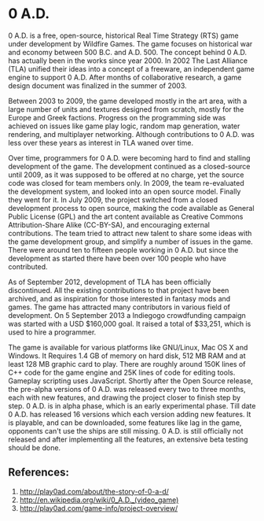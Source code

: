 0 A.D. 
=========
	
0 A.D. is a free, open-source, historical Real Time Strategy (RTS) game under development by Wildfire Games. The game focuses on historical war and economy between 500 B.C. and A.D. 500. The concept behind 0 A.D. has actually been in the works since year 2000. In 2002 The Last Alliance (TLA) unified their ideas into a concept of a freeware, an independent game engine to support 0 A.D. After months of collaborative research, a game design document was finalized in the summer of 2003. 

Between 2003 to 2009, the game developed mostly in the art area, with a large number of units and textures designed from scratch, mostly for the Europe and Greek factions. Progress on the programming side was achieved on issues like game play logic, random map generation, water rendering, and multiplayer networking. Although contributions to 0 A.D. was less over these years as interest in TLA waned over time. 

Over time, programmers for 0 A.D. were becoming hard to find and stalling development of the game. The development continued as a closed-source until 2009, as it was supposed to be offered at no charge, yet the source code was closed for team members only. In 2009, the team re-evaluated the development system, and looked into an open source model. Finally they went for it. In July 2009, the project switched from a closed development process to open source, making the code available as General Public License (GPL) and the art content available as Creative Commons Attribution-Share Alike (CC-BY-SA), and encouraging external contributions. The team tried to attract new talent to share some ideas with the game development group, and simplify a number of issues in the game. There were around ten to fifteen people working in 0 A.D. but since the development as started there have been over 100 people who have contributed.

As of September 2012, development of TLA has been officially discontinued. All the existing contributions to that project have been archived, and as inspiration for those interested in fantasy mods and games. The game has attracted many contributors in various field of development. On 5 September 2013 a Indiegogo crowdfunding campaign was started with a USD $160,000 goal. It raised a total of $33,251, which is used to hire a programmer. 

The game is available for various platforms like GNU/Linux, Mac OS X and Windows. It Requires 1.4 GB of memory on hard disk, 512 MB RAM and at least 128 MB graphic card to play. There are roughly around 150K lines of C++ code for the game engine and 25K lines of code for editing tools. Gameplay scripting uses JavaScript. Shortly after the Open Source release, the pre-alpha versions of 0 A.D. was released every two to three months, each with new features, and drawing the project closer to finish step by step. 0 A.D. is in alpha phase, which is an early experimental phase. Till date 0 A.D. has released 16 versions which each version adding new features. It is playable, and can be downloaded, some features like lag in the game, opponents can't use the ships are still missing. 0 A.D. is still officially not released and after implementing all the features, an extensive beta testing should be done.

References:
----

1.	http://play0ad.com/about/the-story-of-0-a-d/
2.	http://en.wikipedia.org/wiki/0_A.D._(video_game)
3.	http://play0ad.com/game-info/project-overview/

 
